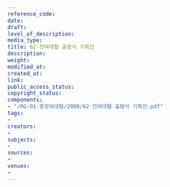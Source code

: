 ```yaml
---
reference_code: 
date: 
draft: 
level_of_description: 
media_type: 
title: 62-전여대협 출범식 기획안
description: 
weight: 
modified_at: 
created_at: 
link: 
public_access_status: 
copyright_status: 
components:
- "/RG-01-중앙여대협/2000/62-전여대협 출범식 기획안.pdf"
tags:
- 
creators:
- 
subjects:
- 
sources:
- 
venues:
- 
---
```

